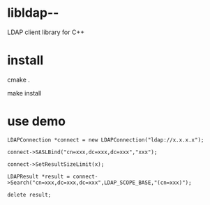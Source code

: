 # libldap--
LDAP client library for C++

# install
cmake . 

make install

# use demo

    LDAPConnection *connect = new LDAPConnection("ldap://x.x.x.x");

    connect->SASLBind("cn=xxx,dc=xxx,dc=xxx","xxx");

    connect->SetResultSizeLimit(x);

    LDAPResult *result = connect->Search("cn=xxx,dc=xxx,dc=xxx",LDAP_SCOPE_BASE,"(cn=xxx)");

    delete result;
